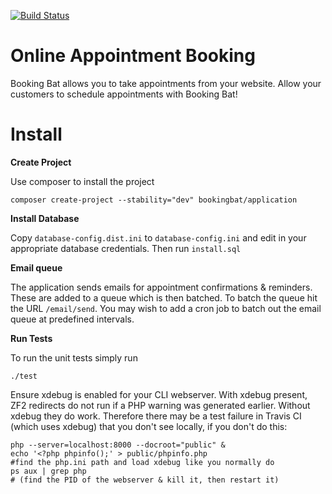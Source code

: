 [![Build Status](https://travis-ci.org/bookingbat/application.png?branch=master)](https://travis-ci.org/bookingbat/application)

Online Appointment Booking
===========
Booking Bat allows you to take appointments from your website. Allow your customers to schedule appointments with Booking Bat!


Install
===========

**Create Project**

Use composer to install the project
````
composer create-project --stability="dev" bookingbat/application
````

**Install Database**

Copy `database-config.dist.ini` to `database-config.ini` and edit in your appropriate database credentials. Then run `install.sql`

**Email queue**

The application sends emails for appointment confirmations & reminders. These are added to a queue which is then batched. To batch the queue hit the URL `/email/send`. You may wish to add a cron job to batch out the email queue at predefined intervals.

**Run Tests**

To run the unit tests simply run
````
./test
````

Ensure xdebug is enabled for your CLI webserver. With xdebug present, ZF2 redirects do not run if a PHP warning was generated earlier. Without xdebug they do work. Therefore there may be a test failure in Travis CI (which uses xdebug) that you don't see locally, if you don't do this:

````
php --server=localhost:8000 --docroot="public" &
echo '<?php phpinfo();' > public/phpinfo.php
#find the php.ini path and load xdebug like you normally do
ps aux | grep php
# (find the PID of the webserver & kill it, then restart it)
````
